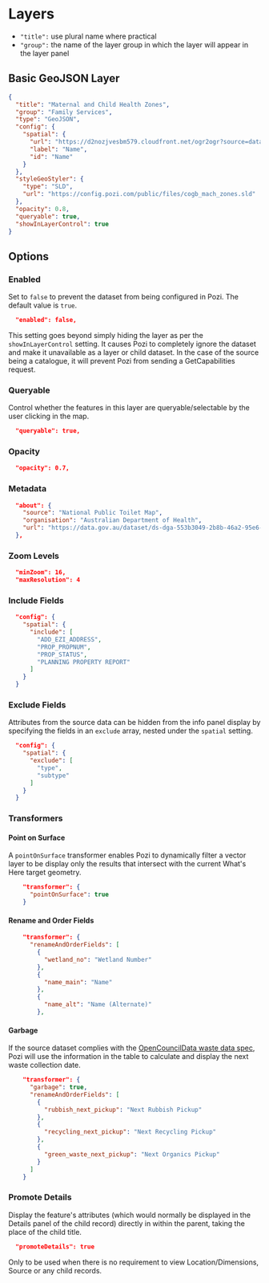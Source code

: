 ---
---

# Layers

* `"title":` use plural name where practical
* `"group":` the name of the layer group in which the layer will appear in the layer panel

## Basic GeoJSON Layer

```json
{
  "title": "Maternal and Child Health Zones",
  "group": "Family Services",
  "type": "GeoJSON",
  "config": {
    "spatial": {
      "url": "https://d2nozjvesbm579.cloudfront.net/ogr2ogr?source=data.gov.au/bendigo/cogb-community-mach-zones.shz",
      "label": "Name",
      "id": "Name"
    }
  },
  "styleGeoStyler": {
    "type": "SLD",
    "url": "https://config.pozi.com/public/files/cogb_mach_zones.sld"
  },
  "opacity": 0.8,
  "queryable": true,
  "showInLayerControl": true
}
```

## Options

### Enabled

Set to `false` to prevent the dataset from being configured in Pozi. The default value is `true`.

```json
  "enabled": false,
```

This setting goes beyond simply hiding the layer as per the `showInLayerControl` setting. It causes Pozi to completely ignore the dataset and make it unavailable as a layer or child dataset. In the case of the source being a catalogue, it will prevent Pozi from sending a GetCapabilities request.

### Queryable

Control whether the features in this layer are queryable/selectable by the user clicking in the map.

```json
  "queryable": true,
```

### Opacity

```json
  "opacity": 0.7,
```

### Metadata

```json
  "about": {
    "source": "National Public Toilet Map",
    "organisation": "Australian Department of Health",
    "url": "https://data.gov.au/dataset/ds-dga-553b3049-2b8b-46a2-95e6-640d7986a8c1"
  },
```

### Zoom Levels

```json
  "minZoom": 16,
  "maxResolution": 4
```

### Include Fields

```json
  "config": {
    "spatial": {
      "include": [
        "ADD_EZI_ADDRESS",
        "PROP_PROPNUM",
        "PROP_STATUS",
        "PLANNING PROPERTY REPORT"
      ]
    }
  }
```

### Exclude Fields

Attributes from the source data can be hidden from the info panel display by specifying the fields in an `exclude` array, nested under the `spatial` setting.

```json
  "config": {
    "spatial": {
      "exclude": [
        "type",
        "subtype"
      ]
    }
  }
```

### Transformers

#### Point on Surface

A `pointOnSurface` transformer enables Pozi to dynamically filter a vector layer to be display only the results that intersect with the current What's Here target geometry.

```json
    "transformer": {
      "pointOnSurface": true
    }
```

#### Rename and Order Fields

```json
    "transformer": {
      "renameAndOrderFields": [
        {
          "wetland_no": "Wetland Number"
        },
        {
          "name_main": "Name"
        },
        {
          "name_alt": "Name (Alternate)"
        },
```

#### Garbage

If the source dataset complies with the [OpenCouncilData waste data spec](http://standards.opencouncildata.org/#/garbage-collection-zones), Pozi will use the information in the table to calculate and display the next waste collection date.

```json
    "transformer": {
      "garbage": true,
      "renameAndOrderFields": [
        {
          "rubbish_next_pickup": "Next Rubbish Pickup"
        },
        {
          "recycling_next_pickup": "Next Recycling Pickup"
        },
        {
          "green_waste_next_pickup": "Next Organics Pickup"
        }
      ]
    }
```

### Promote Details

Display the feature's attributes (which would normally be displayed in the Details panel of the child record) directly in within the parent, taking the place of the child title.

```json
  "promoteDetails": true
```

Only to be used when there is no requirement to view Location/Dimensions, Source or any child records.
